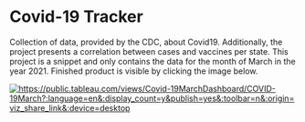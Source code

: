 # Covid-19 Tracker
Collection of data, provided by the CDC, about Covid19. Additionally, the project presents a correlation between cases and vaccines per state. This project is a snippet and only contains the data for the month of March in the year 2021. Finished product is visible by clicking the image below.


<a href="https://public.tableau.com/views/Covid-19MarchDashboard/COVID-19March?:language=en&:display_count=y&publish=yes&:toolbar=n&:origin=viz_share_link&:device=desktop" target="blank"><img align="center" src="https://www.brandpowerng.com/wp-content/uploads/2020/05/COVID19.jpg" alt="https://public.tableau.com/views/Covid-19MarchDashboard/COVID-19March?:language=en&:display_count=y&publish=yes&:toolbar=n&:origin=viz_share_link&:device=desktop" /></a>

